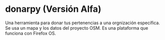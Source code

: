 donarpy (Versión Alfa)
=======

Una herramienta para donar tus pertenencias a una orgnización específica.
Se usa un mapa y los datos del proyecto OSM.
Es una plataforma que funciona con Firefox OS.
